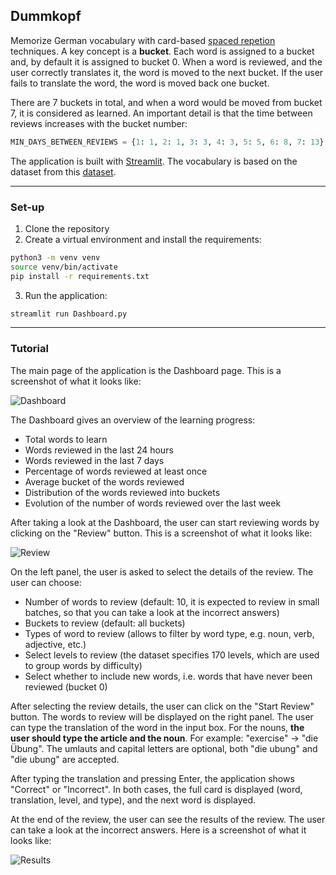 ## Dummkopf

Memorize German vocabulary with card-based [spaced repetion](https://en.wikipedia.org/wiki/Spaced_repetition) techniques. A key concept is a **bucket**. Each word is assigned to a bucket and, by default it is assigned to bucket 0. When a word is reviewed, and the user correctly translates it, the word is moved to the next bucket. If the user fails to translate the word, the word is moved back one bucket. 

There are 7 buckets in total, and when a word would be moved from bucket 7, it is considered as learned. An important detail is that the time between reviews increases with the bucket number:

```python
MIN_DAYS_BETWEEN_REVIEWS = {1: 1, 2: 1, 3: 3, 4: 3, 5: 5, 6: 8, 7: 13}
```


The application is built with [Streamlit](https://www.streamlit.io/).
The vocabulary is based on the dataset from this [dataset](https://ankiweb.net/shared/info/994693053). 

---
### Set-up

1. Clone the repository
2. Create a virtual environment and install the requirements:
```bash
python3 -m venv venv
source venv/bin/activate
pip install -r requirements.txt
```
3. Run the application:
```bash
streamlit run Dashboard.py
```
---
### Tutorial

The main page of the application is the Dashboard page. This is a screenshot of what it looks like:

![Dashboard](images/deutsch_lernen_1.png)

The Dashboard gives an overview of the learning progress:
- Total words to learn
- Words reviewed in the last 24 hours
- Words reviewed in the last 7 days
- Percentage of words reviewed at least once
- Average bucket of the words reviewed
- Distribution of the words reviewed into buckets
- Evolution of the number of words reviewed over the last week

After taking a look at the Dashboard, the user can start reviewing words by clicking on the "Review" button. This is a screenshot of what it looks like:

![Review](images/deutsch_lernen_2.png)

On the left panel, the user is asked to select the details of the review. The user can choose:
- Number of words to review (default: 10, it is expected to review in small batches, so that you can take a look at the incorrect answers)
- Buckets to review (default: all buckets)
- Types of word to review (allows to filter by word type, e.g. noun, verb, adjective, etc.)
- Select levels to review (the dataset specifies 170 levels, which are used to group words by difficulty)
- Select whether to include new words, i.e. words that have never been reviewed (bucket 0)

After selecting the review details, the user can click on the "Start Review" button. The words to review will be displayed on the right panel. The user can type the translation of the word in the input box. For the nouns, **the user should type the article and the noun**. For example: "exercise" -> "die Übung". The umlauts and capital letters are optional, both "die ubung" and "die ubung" are accepted.

After typing the translation and pressing Enter, the application shows "Correct" or "Incorrect". In both cases, the full card is displayed (word, translation, level, and type), and the next word is displayed. 

At the end of the review, the user can see the results of the review. The user can take a look at the incorrect answers. Here is a screenshot of what it looks like:

![Results](images/deutsch_lernen_3.png)
